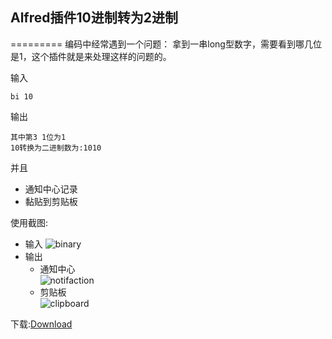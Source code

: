 ## Alfred插件10进制转为2进制
=========
编码中经常遇到一个问题：
拿到一串long型数字，需要看到哪几位是1，这个插件就是来处理这样的问题的。

输入

```
bi 10
```
输出

```
其中第3 1位为1
10转换为二进制数为:1010
```
并且

- 通知中心记录
- 黏贴到剪贴板

使用截图:

- 输入
![binary](https://raw.githubusercontent.com/zhangyangsheng/tools/master/Alfred/binary/img/binary.png)
- 输出
	- 通知中心	
![notifaction](https://raw.githubusercontent.com/zhangyangsheng/tools/master/Alfred/binary/img/notifacation.png)	
	- 剪贴板    
![clipboard](https://raw.githubusercontent.com/zhangyangsheng/tools/master/Alfred/binary/img/clipboard.png)

下载:[Download](https://raw.githubusercontent.com/zhangyangsheng/tools/master/Alfred/binary/Binary.alfredworkflow)


